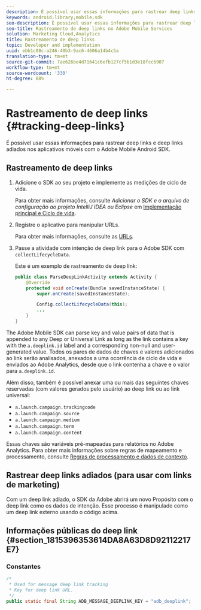 ```yaml
---
description: É possível usar essas informações para rastrear deep links e deep links adiados nos aplicativos móveis com o Adobe Mobile Android SDK.
keywords: android;library;mobile;sdk
seo-description: É possível usar essas informações para rastrear deep links e deep links adiados nos aplicativos móveis com o Adobe Mobile Android SDK.
seo-title: Rastreamento de deep links no Adobe Mobile Services
solution: Marketing Cloud,Analytics
title: Rastreamento de deep links
topic: Developer and implementation
uuid: ebb1c08c-a246-40b3-9ac6-4606a14b4c5a
translation-type: tm+mt
source-git-commit: 7ae626be4d71641c6efb127cf5b1d3e18fccb907
workflow-type: tm+mt
source-wordcount: '330'
ht-degree: 88%

---
```



# Rastreamento de deep links {#tracking-deep-links}

É possível usar essas informações para rastrear deep links e deep links adiados nos aplicativos móveis com o Adobe Mobile Android SDK.

## Rastreamento de deep links

1. Adicione o SDK ao seu projeto e implemente as medições de ciclo de vida.

   Para obter mais informações, consulte *Adicionar o SDK e o arquivo de configuração ao projeto IntelliJ IDEA ou Eclipse* em [Implementação principal e Ciclo de vida](/help/android/getting-started/dev-qs.md).

1. Registre o aplicativo para manipular URLs.

   Para obter mais informações, consulte as [URLs](https://developer.android.com/training/basics/intents/filters.html).
1. Passe a atividade com intenção de deep link para o Adobe SDK com `collectLifecycleData`.

   Este é um exemplo de rastreamento de deep link:

   ```java
   public class ParseDeepLinkActivity extends Activity { 
       @Override 
       protected void onCreate(Bundle savedInstanceState) { 
           super.onCreate(savedInstanceState); 
   
           Config.collectLifecycleData(this); 
           ... 
       } 
   }
   ```

The Adobe Mobile SDK can parse key and value pairs of data that is appended to any Deep or Universal Link as long as the link contains a key with the `a.deeplink.id` label and a corresponding non-null and user-generated value. Todos os pares de dados de chaves e valores adicionados ao link serão analisados, anexados a uma ocorrência de ciclo de vida e enviados ao Adobe Analytics, desde que o link contenha a chave e o valor para `a.deeplink.id`.

Além disso, também é possível anexar uma ou mais das seguintes chaves reservadas (com valores gerados pelo usuário) ao deep link ou ao link universal:

* `a.launch.campaign.trackingcode`
* `a.launch.campaign.source`
* `a.launch.campaign.medium`
* `a.launch.campaign.term`
* `a.launch.campaign.content`

Essas chaves são variáveis pré-mapeadas para relatórios no Adobe Analytics. Para obter mais informações sobre regras de mapeamento e processamento, consulte [Regras de processamento e dados de contexto](https://docs.adobe.com/content/help/pt-BR/analytics/admin/admin-tools/processing-rules/processing-rules.html).

## Rastrear deep links adiados (para usar com links de marketing)

Com um deep link adiado, o SDK da Adobe abrirá um novo Propósito com o deep link como os dados de intenção. Esse processo é manipulado como um deep link externo usando o código acima.

## Informações públicas do deep link {#section_1815396353614DA8A63D8D92112217E7}

### Constantes

```java
/* 
 * Used for message deep link tracking
 * Key for deep link URL. 
 */
public static final String ADB_MESSAGE_DEEPLINK_KEY = "adb_deeplink";
```

